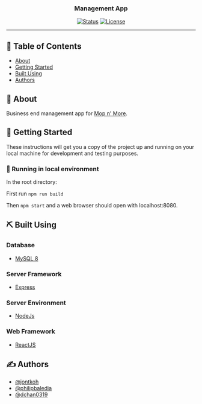<h3 align="center">Management App</h3>

<div align="center">

[![Status](https://img.shields.io/badge/status-active-success.svg)]()
[![License](https://img.shields.io/badge/license-MIT-blue.svg)](/LICENSE)

</div>

---

## 📝 Table of Contents

- [About](#about)
- [Getting Started](#getting_started)
- [Built Using](#built_using)
- [Authors](#authors)

## 🧐 About <a name = "about"></a>

Business end management app for [Mop n' More](https://mopnmore.ca/). 

## 🏁 Getting Started <a name = "getting_started"></a> 

These instructions will get you a copy of the project up and running on your local machine for development and testing purposes. 

### 🥇 Running in local environment

In the root directory:

First run `npm run build`

Then `npm start` and a web browser should open with localhost:8080.

## ⛏️ Built Using <a name = "built_using"></a>

### Database
- [MySQL 8](https://www.mysql.com/)

### Server Framework
- [Express](https://expressjs.com/) 

### Server Environment 
- [NodeJs](https://nodejs.org/en/) 

### Web Framework
- [ReactJS](https://reactjs.org/) 

## ✍️ Authors <a name = "authors"></a>

- [@jontkoh](https://github.com/jontkoh)
- [@philipbaledia](https://github.com/philipbaledia)
- [@dchan0319](https://github.com/DChan0319)
